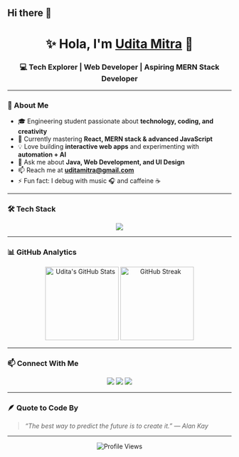 ## Hi there 👋
<!-- Elegant + Techy GitHub Profile for Udita Mitra -->

<h1 align="center">✨ Hola, I'm <a href="https://github.com/udita325" target="_blank">Udita Mitra</a> 👋</h1>
<h3 align="center">💻 Tech Explorer | Web Developer | Aspiring MERN Stack Developer</h3>

---

### 🌸 About Me  
- 🎓 Engineering student passionate about **technology, coding, and creativity**  
- 🌱 Currently mastering **React, MERN stack & advanced JavaScript**  
- 💡 Love building **interactive web apps** and experimenting with **automation + AI**  
- 💬 Ask me about **Java, Web Development, and UI Design**  
- 📫 Reach me at **uditamitra@gmail.com**  
- ⚡ Fun fact: I debug with music 🎧 and caffeine ☕  

---

### 🛠️ Tech Stack
<p align="center">
  <img src="https://skillicons.dev/icons?i=html,css,js,java,react,git,github,mysql,vscode,figma" />
</p>

---

### 📊 GitHub Analytics
<p align="center">
  <img src="https://github-readme-stats.vercel.app/api?username=udita325&show_icons=true&theme=tokyonight&hide_border=true" alt="Udita's GitHub Stats" height="165" />
  <img src="https://github-readme-streak-stats.herokuapp.com/?user=udita325&theme=tokyonight&hide_border=true" alt="GitHub Streak" height="165" />
</p>

---

### 📫 Connect With Me  
<p align="center">
  <a href="www.linkedin.com/in/udita-mitra-841349352" target="_blank"><img src="https://img.shields.io/badge/LinkedIn-0A66C2?style=for-the-badge&logo=linkedin&logoColor=white"/></a>
  <a href="mailto:uditamitra@gmail.com"><img src="https://img.shields.io/badge/Gmail-D14836?style=for-the-badge&logo=gmail&logoColor=white"/></a>
  <a href="https://github.com/udita325"><img src="https://img.shields.io/badge/GitHub-171515?style=for-the-badge&logo=github&logoColor=white"/></a>
</p>

---

### 🪶 Quote to Code By  
> *“The best way to predict the future is to create it.” — Alan Kay*

---

<p align="center">
  <img src="https://visitor-badge.laobi.icu/badge?page_id=udita325.profile.visitor" alt="Profile Views" /> 
</p>


<!--
**udita325/udita325** is a ✨ _special_ ✨ repository because its `README.md` (this file) appears on your GitHub profile.

Here are some ideas to get you started:

- 🔭 I’m currently working on ...
- 🌱 I’m currently learning ...
- 👯 I’m looking to collaborate on ...
- 🤔 I’m looking for help with ...
- 💬 Ask me about ...
- 📫 How to reach me: ...
- 😄 Pronouns: ...
- ⚡ Fun fact: ...
-->
